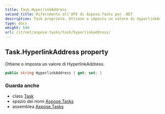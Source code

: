 ```yaml
---
title: Task.HyperlinkAddress
second_title: Riferimento all'API di Aspose.Tasks per .NET
description: Task proprietà. Ottiene o imposta un valore di HyperlinkAddress.
type: docs
weight: 540
url: /it/net/aspose.tasks/task/hyperlinkaddress/
---
```

## Task.HyperlinkAddress property

Ottiene o imposta un valore di HyperlinkAddress.

```csharp
public string HyperlinkAddress { get; set; }
```

### Guarda anche

* class [Task](../)
* spazio dei nomi [Aspose.Tasks](../../task/)
* assemblea [Aspose.Tasks](../../../)


